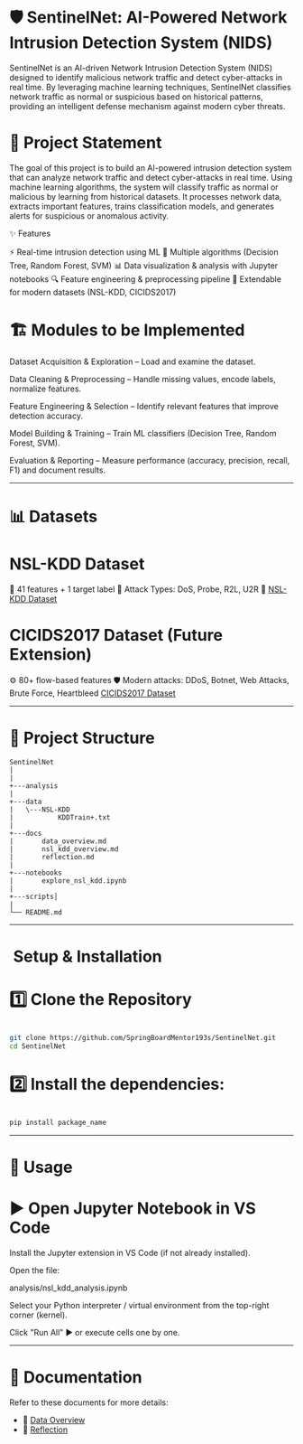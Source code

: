 # 🛡️ SentinelNet: AI-Powered Network Intrusion Detection System (NIDS)


SentinelNet is an AI-driven Network Intrusion Detection System (NIDS) designed to identify malicious network traffic and detect cyber-attacks in real time.
By leveraging machine learning techniques, SentinelNet classifies network traffic as normal or suspicious based on historical patterns, providing an intelligent defense mechanism against modern cyber threats.


# 📌 Project Statement

The goal of this project is to build an AI-powered intrusion detection system that can analyze network traffic and detect cyber-attacks in real time.
Using machine learning algorithms, the system will classify traffic as normal or malicious by learning from historical datasets. It processes network data, extracts important features, trains classification models, and generates alerts for suspicious or anomalous activity.

✨ Features

⚡ Real-time intrusion detection using ML
🧠 Multiple algorithms (Decision Tree, Random Forest, SVM)
📊 Data visualization & analysis with Jupyter notebooks
🔍 Feature engineering & preprocessing pipeline
📂 Extendable for modern datasets (NSL-KDD, CICIDS2017)


# 🏗️ Modules to be Implemented

Dataset Acquisition & Exploration – Load and examine the dataset.

Data Cleaning & Preprocessing – Handle missing values, encode labels, normalize features.

Feature Engineering & Selection – Identify relevant features that improve detection accuracy.

Model Building & Training – Train ML classifiers (Decision Tree, Random Forest, SVM).

Evaluation & Reporting – Measure performance (accuracy, precision, recall, F1) and document results.

---

# 📊 Datasets

# NSL-KDD Dataset

🎯 41 features + 1 target label
🛑 Attack Types: DoS, Probe, R2L, U2R
🔗 [NSL-KDD Dataset](https://www.kaggle.com/datasets/hassan06/nslkdd)

# CICIDS2017 Dataset (Future Extension)

⚙️ 80+ flow-based features
🛡️ Modern attacks: DDoS, Botnet, Web Attacks, Brute Force, Heartbleed
[CICIDS2017 Dataset](https://www.kaggle.com/datasets/sateeshkumar6289/cicids-2017-dataset)

---

# 📂 Project Structure
````` text 
SentinelNet
|   
|
+---analysis
|
+---data
|   \---NSL-KDD
|           KDDTrain+.txt
|
+---docs
|       data_overview.md
|       nsl_kdd_overview.md
|       reflection.md
|
+---notebooks
|       explore_nsl_kdd.ipynb
|
+---scripts│ 
|
└── README.md

`````

---

# ️ Setup & Installation

# 1️⃣ Clone the Repository

```bash

git clone https://github.com/SpringBoardMentor193s/SentinelNet.git
cd SentinelNet 


```
# 2️⃣ Install the dependencies:

```bash

pip install package_name

```

---

# 🚀 Usage

# ▶️ Open Jupyter Notebook in VS Code

Install the Jupyter extension in VS Code (if not already installed).

Open the file:

analysis/nsl_kdd_analysis.ipynb


Select your Python interpreter / virtual environment from the top-right corner (kernel).

Click "Run All" ▶️ or execute cells one by one.

---

# 📖 Documentation

Refer to these documents for more details:  

- 📄 [Data Overview](docs/data_overview.md)
- 📝 [Reflection](docs/reflection.md)